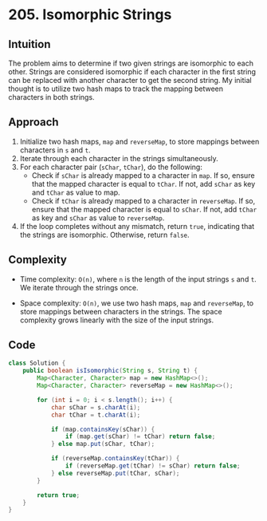 # 205. Isomorphic Strings

## Intuition

The problem aims to determine if two given strings are isomorphic to each other. Strings are considered isomorphic if each character in the first string can be replaced with another character to get the second string. My initial thought is to utilize two hash maps to track the mapping between characters in both strings.

## Approach

1. Initialize two hash maps, `map` and `reverseMap`, to store mappings between characters in `s` and `t`.
2. Iterate through each character in the strings simultaneously.
3. For each character pair (`sChar`, `tChar`), do the following:
   - Check if `sChar` is already mapped to a character in `map`. If so, ensure that the mapped character is equal to `tChar`. If not, add `sChar` as key and `tChar` as value to map.
   - Check if `tChar` is already mapped to a character in `reverseMap`. If so, ensure that the mapped character is equal to `sChar`. If not, add `tChar` as key and `sChar` as value to `reverseMap`.
4. If the loop completes without any mismatch, return `true`, indicating that the strings are isomorphic. Otherwise, return `false`.

## Complexity

- Time complexity: `O(n)`, where `n` is the length of the input strings `s` and `t`. We iterate through the strings once.

- Space complexity: `O(n)`, we use two hash maps, `map` and `reverseMap`, to store mappings between characters in the strings. The space complexity grows linearly with the size of the input strings.

## Code

```java
class Solution {
    public boolean isIsomorphic(String s, String t) {
        Map<Character, Character> map = new HashMap<>();
        Map<Character, Character> reverseMap = new HashMap<>();

        for (int i = 0; i < s.length(); i++) {
            char sChar = s.charAt(i);
            char tChar = t.charAt(i);

            if (map.containsKey(sChar)) {
                if (map.get(sChar) != tChar) return false;
            } else map.put(sChar, tChar);

            if (reverseMap.containsKey(tChar)) {
                if (reverseMap.get(tChar) != sChar) return false;
            } else reverseMap.put(tChar, sChar);
        }

        return true;
    }
}
```
